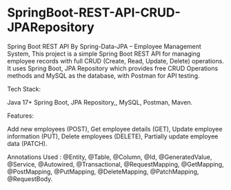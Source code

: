 # SpringBoot-REST-API-CRUD-JPARepository

Spring Boot REST API By Spring-Data-JPA – Employee Management System, This project is a simple Spring Boot REST API for managing employee records with full CRUD (Create, Read, Update, Delete) operations. It uses Spring Boot, JPA Repository which provides free CRUD Operations methods and MySQL as the database, with Postman for API testing.

Tech Stack:

Java 17+
Spring Boot,
JPA Repository,,
MySQL,
Postman,
Maven.

Features:

Add new employees (POST),
Get employee details (GET),
Update employee information (PUT),
Delete employees (DELETE),
Partially update employee data (PATCH).

Annotations Used : @Entity, @Table, @Column, @Id, @GeneratedValue, @Service, @Autowired, @Transactional, @RequestMapping, @GetMapping, @PostMapping, @PutMapping, @DeleteMapping, @PatchMapping, @RequestBody.
